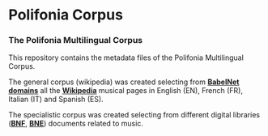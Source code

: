 # Polifonia Corpus

### The Polifonia Multilingual Corpus

This repository contains the metadata files of the Polifonia Multilingual Corpus.

The general corpus (wikipedia) was created selecting from **[BabelNet domains](http://lcl.uniroma1.it/babeldomains/)** all the **[Wikipedia](https://www.wikipedia.org)** musical pages in English (EN), French (FR), Italian (IT) and Spanish (ES).

The specialistic corpus was created selecting from different digital libraries (**[BNF](https://gallica.bnf.fr)**, **[BNE](http://www.bne.es)**) documents related to music.